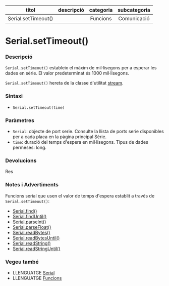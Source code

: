 
| títol | descripció   | categoria  | subcategoria        |
| :---: | :----------: | :--------: | :-----------------: |
| Serial.setTimeout() | | Funcions | Comunicació |

# Serial.setTimeout()

### Descripció

`Serial.setTimeout()` estableix el màxim de mil·lisegons per a esperar les dades en sèrie. El valor predeterminat és 1000 mil·lisegons.

`Serial.setTimeout()` hereta de la classe d'utilitat [stream](../Stream.md).

### Sintaxi

*  `Serial.setTimeout(time)`

### Paràmetres

*  `Serial`: objecte de port serie. Consulte la llista de ports serie disponibles per a cada placa en la pàgina principal Sèrie.  
*  `time`: duració del temps d'espera en mil·lisegons. Tipus de dades permeses: long.  

### Devolucions

Res

### Notes i Advertiments

Funcions serial que usen el valor de temps d'espera establit a través de `Serial.setTimeout()`:

- [Serial.find()](./Serial.find().md)
- [Serial.findUntil()](./Serial.findUntil().md)
- [Serial.parseInt()](./Serial.parseInt().md)
- [Serial.parseFloat()](./Serial.parseFloat().md)
- [Serial.readBytes()](./Serial.readBytes().md)
- [Serial.readBytesUntil()](./Serial.readBytesUntil().md)
- [Serial.readString()](./Serial.readString().md)
- [Serial.readStringUntil()](./Serial.readStringUntil().md)


### Vegeu també

*  LLENGUATGE [Serial](../Serial.md)  
*  LLENGUATGE [Funcions](../../Funcions.md)
